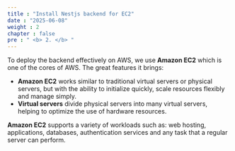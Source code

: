 ```yaml
---
title : "Install Nestjs backend for EC2"
date : "2025-06-08"
weight : 2
chapter : false
pre : " <b> 2. </b> "
---
```


To deploy the backend effectively on AWS, we use **Amazon EC2** which is one of the cores of AWS. The great features it brings:
- **Amazon EC2** works similar to traditional virtual servers or physical servers, but with the ability to initialize quickly, scale resources flexibly and manage simply.
- **Virtual servers** divide physical servers into many virtual servers, helping to optimize the use of hardware resources.

**Amazon EC2** supports a variety of workloads such as: web hosting, applications, databases, authentication services and any task that a regular server can perform.